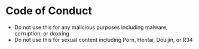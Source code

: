 # Code of Conduct

- Do not use this for any malicious purposes including malware, corruption, or doxxing
- Do not use this for sexual content including Porn, Hentai, Douijin, or R34
